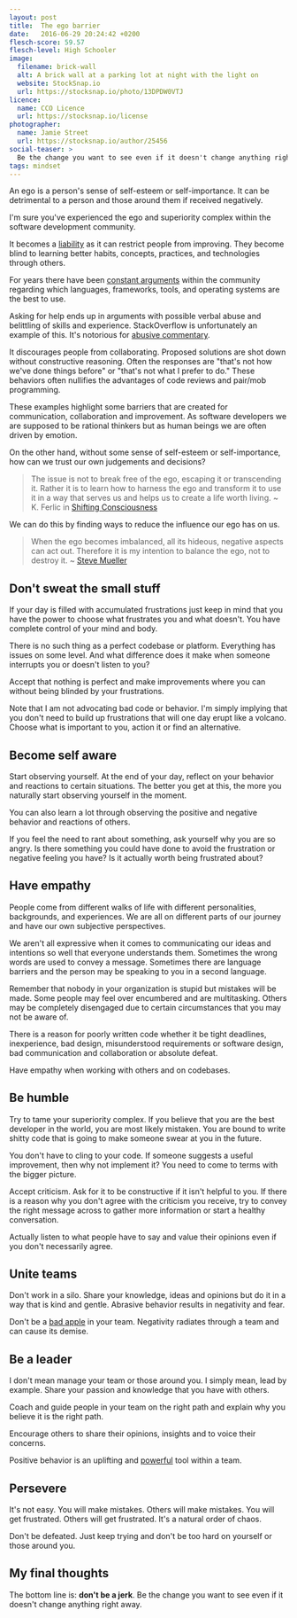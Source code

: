 ```yaml
---
layout: post
title:  The ego barrier
date:   2016-06-29 20:24:42 +0200
flesch-score: 59.57
flesch-level: High Schooler
image:
  filename: brick-wall
  alt: A brick wall at a parking lot at night with the light on
  website: StockSnap.io
  url: https://stocksnap.io/photo/13DPDW0VTJ
licence:
  name: CCO Licence
  url: https://stocksnap.io/license
photographer:
  name: Jamie Street
  url: https://stocksnap.io/author/25456
social-teaser: >
  Be the change you want to see even if it doesn't change anything right away.
tags: mindset
---
```


An ego is a person's sense of self-esteem or self-importance. It can be
detrimental to a person and those around them if received negatively.

I'm sure you've experienced the ego and superiority complex within the
software development community.

It becomes a
[liability](https://www.willmcgugan.com/blog/tech/post/on-ego-and-software-development/)
as it can restrict people from improving. They become blind to learning better
habits, concepts, practices, and technologies through others.

For years there have been [constant arguments](https://dzone.com/articles/developer-ego)
within the community regarding which languages, frameworks, tools, and
operating systems are the best to use.

Asking for help ends up in arguments with possible verbal abuse and belittling
of skills and experience. StackOverflow is unfortunately an example of this.
It's notorious for
[abusive commentary](https://sammaye.wordpress.com/2014/04/24/why-i-am-a-little-annoyed-with-stackoverflow-currently/).

It discourages people from collaborating. Proposed solutions are shot down
without constructive reasoning. Often the responses are "that's not how we've
done things before" or "that's not what I prefer to do." These behaviors often
nullifies the advantages of code reviews and pair/mob programming.

These examples highlight some barriers that are created for communication,
collaboration and improvement. As software developers we are supposed to be
rational thinkers but as human beings we are often driven by emotion.

On the other hand, without some sense of self-esteem or self-importance,
how can we trust our own judgements and decisions?

> The issue is not to break free of the ego, escaping it or transcending it.
  Rather it is to learn how to harness the ego and transform it to use it in a
  way that serves us and helps us to create a life worth living.
  ~ K. Ferlic in [Shifting Consciousness](http://ryuc.info/creativespirituality/shifting_consciousness.htm)

We can do this by finding ways to reduce the influence our ego has on us.

> When the ego becomes imbalanced, all its hideous, negative aspects can act out.
  Therefore it is my intention to balance the ego, not to destroy it.
  ~ [Steve Mueller](http://sumo.ly/bMCD)

## Don't sweat the small stuff
If your day is filled with accumulated frustrations just keep in mind that you
have the power to choose what frustrates you and what doesn't. You have
complete control of your mind and body.

There is no such thing as a perfect codebase or platform.
Everything has issues on some level. And what difference does it make when
someone interrupts you or doesn't listen to you?

Accept that nothing is perfect and make improvements where you can without being
blinded by your frustrations.

Note that I am not advocating bad code or behavior. I'm simply implying that you
don't need to build up frustrations that will one day erupt like a volcano.
Choose what is important to you, action it or find an alternative.

## Become self aware
Start observing yourself. At the end of your day, reflect on your behavior and
reactions to certain situations. The better you get at this, the more you
naturally start observing yourself in the moment.

You can also learn a lot through observing the positive and negative behavior
and reactions of others.

If you feel the need to rant about something, ask yourself why you are so angry.
Is there something you could have done to avoid the frustration or
negative feeling you have? Is it actually worth being frustrated about?

## Have empathy
People come from different walks of life with different personalities,
backgrounds, and experiences. We are all on different parts of our journey
and have our own subjective perspectives.

We aren't all expressive when it comes to communicating our ideas and intentions
so well that everyone understands them. Sometimes the wrong words are used to
convey a message. Sometimes there are language barriers and the person may be
speaking to you in a second language.

Remember that nobody in your organization is stupid but mistakes will be made.
Some people may feel over encumbered and are multitasking. Others may be
completely disengaged due to certain circumstances that you may not be aware
of.

There is a reason for poorly written code whether it be tight deadlines,
inexperience, bad design, misunderstood requirements or software design,
bad communication and collaboration or absolute defeat.

Have empathy when working with others and on codebases.

## Be humble
Try to tame your superiority complex. If you believe that you are the best
developer in the world, you are most likely mistaken. You are bound to
write shitty code that is going to make someone swear at you in the future.

You don't have to cling to your code. If someone suggests a useful improvement,
then why not implement it? You need to come to terms with the bigger picture.

Accept criticism. Ask for it to be constructive if it isn't helpful to you.
If there is a reason why you don't agree with the criticism you receive, try
to convey the right message across to gather more information or start a healthy
conversation.

Actually listen to what people have to say and value their opinions even if
you don't necessarily agree.

## Unite teams
Don't work in a silo. Share your knowledge, ideas and opinions but do it in a
way that is kind and gentle. Abrasive behavior results in negativity and fear.

Don't be a [bad apple](https://blog.codinghorror.com/the-bad-apple-group-poison/)
in your team. Negativity radiates through a team and can cause its demise.

## Be a leader
I don't mean manage your team or those around you. I simply mean, lead by
example. Share your passion and knowledge that you have with others.

Coach and guide people in your team on the right path and explain why you
believe it is the right path.

Encourage others to share their opinions, insights and to voice their concerns.

Positive behavior is an uplifting and [powerful](/blog/reignite-the-passion/)
tool within a team.

## Persevere
It's not easy. You will make mistakes. Others will make mistakes. You will get
frustrated. Others will get frustrated. It's a natural order of chaos.

Don't be defeated. Just keep trying and don't be too hard on yourself or those
around you.

## My final thoughts
The bottom line is: **don't be a jerk**. Be the change you want to see
even if it doesn't change anything right away.
